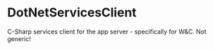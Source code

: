# DotNetServicesClient
C-Sharp services client for the app server - specifically for W&C. Not generic!
